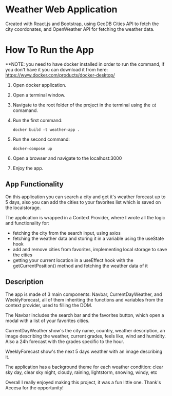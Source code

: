 # Weather Web Application

Created with React.js and Bootstrap, using GeoDB Cities API to fetch the city coordonates, and OpenWeather API for fetching the weather data.

# How To Run the App

\*\*NOTE: you need to have docker installed in order to run the command, if you don't have it you can download it from here: https://www.docker.com/products/docker-desktop/

1.  Open docker application.

2.  Open a terminal window.

3.  Navigate to the root folder of the project in the terminal using the `cd` comamand.

4.  Run the first command:

        docker build -t weather-app .

5.  Run the second command:

        docker-compose up

6.  Open a browser and navigate to the localhost:3000

7.  Enjoy the app.

## App Functionality

On this application you can search a city and get it's weather forecast up to 5 days, also you can add the cities to your favorites list which is saved on the localstorage.

The application is wrapped in a Context Provider, where I wrote all the logic and functionality for:

- fetching the city from the search input, using axios
- fetching the weather data and storing it in a variable using the useState hook
- add and remove cities from favorites, implementing local storage to save the cities
- getting your current location in a useEffect hook with the getCurrentPosition() method and fetching the weather data of it

## Description

The app is made of 3 main components: Navbar, CurrentDayWeather, and WeeklyForecast, all of them inheriting the functions and variables from the context provider, used to filling the DOM.

The Navbar includes the search bar and the favorites button, which open a modal with a list of your favorites cities.

CurrentDayWeather show's the city name, country, weather description, an image describing the weather, current grades, feels like, wind and humidity. Also a 24h forecast with the grades specific to the hour.

WeeklyForecast show's the next 5 days weather with an image describing it.

The application has a background theme for each weather condition: clear sky day, clear sky night, cloudy, raining, lightstorm, snowing, windy, etc

Overall I really enjoyed making this project, it was a fun little one. Thank's Accesa for the opportunity!

